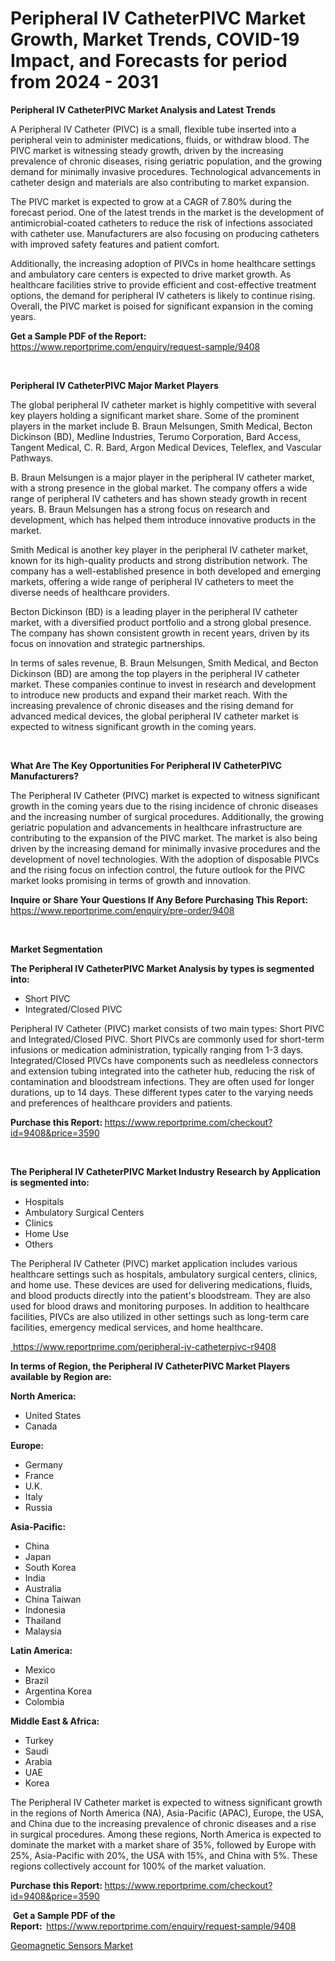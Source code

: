 <p><h1>Peripheral IV CatheterPIVC Market Growth, Market Trends, COVID-19 Impact, and Forecasts for period from 2024 - 2031</h1></p><p><strong>Peripheral IV CatheterPIVC Market Analysis and Latest Trends</strong></p>
<p><p>A Peripheral IV Catheter (PIVC) is a small, flexible tube inserted into a peripheral vein to administer medications, fluids, or withdraw blood. The PIVC market is witnessing steady growth, driven by the increasing prevalence of chronic diseases, rising geriatric population, and the growing demand for minimally invasive procedures. Technological advancements in catheter design and materials are also contributing to market expansion.</p><p>The PIVC market is expected to grow at a CAGR of 7.80% during the forecast period. One of the latest trends in the market is the development of antimicrobial-coated catheters to reduce the risk of infections associated with catheter use. Manufacturers are also focusing on producing catheters with improved safety features and patient comfort.</p><p>Additionally, the increasing adoption of PIVCs in home healthcare settings and ambulatory care centers is expected to drive market growth. As healthcare facilities strive to provide efficient and cost-effective treatment options, the demand for peripheral IV catheters is likely to continue rising. Overall, the PIVC market is poised for significant expansion in the coming years.</p></p>
<p><strong>Get a Sample PDF of the Report:&nbsp;</strong> <a href="https://www.reportprime.com/enquiry/request-sample/9408">https://www.reportprime.com/enquiry/request-sample/9408</a></p>
<p>&nbsp;</p>
<p><strong>Peripheral IV CatheterPIVC Major Market Players</strong></p>
<p><p>The global peripheral IV catheter market is highly competitive with several key players holding a significant market share. Some of the prominent players in the market include B. Braun Melsungen, Smith Medical, Becton Dickinson (BD), Medline Industries, Terumo Corporation, Bard Access, Tangent Medical, C. R. Bard, Argon Medical Devices, Teleflex, and Vascular Pathways.</p><p>B. Braun Melsungen is a major player in the peripheral IV catheter market, with a strong presence in the global market. The company offers a wide range of peripheral IV catheters and has shown steady growth in recent years. B. Braun Melsungen has a strong focus on research and development, which has helped them introduce innovative products in the market.</p><p>Smith Medical is another key player in the peripheral IV catheter market, known for its high-quality products and strong distribution network. The company has a well-established presence in both developed and emerging markets, offering a wide range of peripheral IV catheters to meet the diverse needs of healthcare providers.</p><p>Becton Dickinson (BD) is a leading player in the peripheral IV catheter market, with a diversified product portfolio and a strong global presence. The company has shown consistent growth in recent years, driven by its focus on innovation and strategic partnerships.</p><p>In terms of sales revenue, B. Braun Melsungen, Smith Medical, and Becton Dickinson (BD) are among the top players in the peripheral IV catheter market. These companies continue to invest in research and development to introduce new products and expand their market reach. With the increasing prevalence of chronic diseases and the rising demand for advanced medical devices, the global peripheral IV catheter market is expected to witness significant growth in the coming years.</p></p>
<p>&nbsp;</p>
<p><strong>What Are The Key Opportunities For Peripheral IV CatheterPIVC Manufacturers?</strong></p>
<p><p>The Peripheral IV Catheter (PIVC) market is expected to witness significant growth in the coming years due to the rising incidence of chronic diseases and the increasing number of surgical procedures. Additionally, the growing geriatric population and advancements in healthcare infrastructure are contributing to the expansion of the PIVC market. The market is also being driven by the increasing demand for minimally invasive procedures and the development of novel technologies. With the adoption of disposable PIVCs and the rising focus on infection control, the future outlook for the PIVC market looks promising in terms of growth and innovation.</p></p>
<p><strong>Inquire or Share Your Questions If Any Before Purchasing This Report:</strong> <a href="https://www.reportprime.com/enquiry/pre-order/9408">https://www.reportprime.com/enquiry/pre-order/9408</a></p>
<p>&nbsp;</p>
<p><strong>Market Segmentation</strong></p>
<p><strong>The Peripheral IV CatheterPIVC Market Analysis by types is segmented into:</strong></p>
<p><ul><li>Short PIVC</li><li>Integrated/Closed PIVC</li></ul></p>
<p><p>Peripheral IV Catheter (PIVC) market consists of two main types: Short PIVC and Integrated/Closed PIVC. Short PIVCs are commonly used for short-term infusions or medication administration, typically ranging from 1-3 days. Integrated/Closed PIVCs have components such as needleless connectors and extension tubing integrated into the catheter hub, reducing the risk of contamination and bloodstream infections. They are often used for longer durations, up to 14 days. These different types cater to the varying needs and preferences of healthcare providers and patients.</p></p>
<p><strong>Purchase this Report:&nbsp;</strong><a href="https://www.reportprime.com/checkout?id=9408&price=3590">https://www.reportprime.com/checkout?id=9408&price=3590</a></p>
<p>&nbsp;</p>
<p><strong>The Peripheral IV CatheterPIVC Market Industry Research by Application is segmented into:</strong></p>
<p><ul><li>Hospitals</li><li>Ambulatory Surgical Centers</li><li>Clinics</li><li>Home Use</li><li>Others</li></ul></p>
<p><p>The Peripheral IV Catheter (PIVC) market application includes various healthcare settings such as hospitals, ambulatory surgical centers, clinics, and home use. These devices are used for delivering medications, fluids, and blood products directly into the patient's bloodstream. They are also used for blood draws and monitoring purposes. In addition to healthcare facilities, PIVCs are also utilized in other settings such as long-term care facilities, emergency medical services, and home healthcare.</p></p>
<p><a href="https://www.reportprime.com/peripheral-iv-catheterpivc-r9408">&nbsp;https://www.reportprime.com/peripheral-iv-catheterpivc-r9408</a></p>
<p><strong>In terms of Region, the Peripheral IV CatheterPIVC Market Players available by Region are:</strong></p>
<p>
    <p> <strong> North America: </strong>
        <ul>
            <li>United States</li>
            <li>Canada</li>
        </ul>
        </p> 
    <p> <strong> Europe: </strong>
        <ul>
            <li>Germany</li>
            <li>France</li>
            <li>U.K.</li>
            <li>Italy</li>
            <li>Russia</li>
        </ul>
        </p> 
    <p> <strong> Asia-Pacific: </strong>
        <ul>
            <li>China</li>
            <li>Japan</li>
            <li>South Korea</li>
            <li>India</li>
            <li>Australia</li>
            <li>China Taiwan</li>
            <li>Indonesia</li>
            <li>Thailand</li>
            <li>Malaysia</li>
        </ul>
        </p> 
    <p> <strong> Latin America: </strong>
        <ul>
            <li>Mexico</li>
            <li>Brazil</li>
            <li>Argentina Korea</li>
            <li>Colombia</li>
        </ul>
        </p> 
    <p> <strong> Middle East & Africa: </strong>
        <ul>
            <li>Turkey</li>
            <li>Saudi</li>
            <li>Arabia</li>
            <li>UAE</li>
            <li>Korea</li>
        </ul>
    </p>
    </p>
<p><p>The Peripheral IV Catheter market is expected to witness significant growth in the regions of North America (NA), Asia-Pacific (APAC), Europe, the USA, and China due to the increasing prevalence of chronic diseases and a rise in surgical procedures. Among these regions, North America is expected to dominate the market with a market share of 35%, followed by Europe with 25%, Asia-Pacific with 20%, the USA with 15%, and China with 5%. These regions collectively account for 100% of the market valuation.</p></p>
<p><strong>Purchase this Report: </strong><a href="https://www.reportprime.com/checkout?id=9408&price=3590">https://www.reportprime.com/checkout?id=9408&price=3590</a></p>
<p>&nbsp;<strong>Get a Sample PDF of the Report:&nbsp;&nbsp;</strong><a href="https://www.reportprime.com/enquiry/request-sample/9408">https://www.reportprime.com/enquiry/request-sample/9408</a></p>
<p><strong></strong></p>
<p><p><a href="https://glittery-fuchsia-86a.notion.site/Geomagnetic-Sensors-Market-Size-Reveals-the-Best-Marketing-Channels-In-Global-Industry-431735253f3a4faf808e048c470cb256">Geomagnetic Sensors Market</a></p></p>